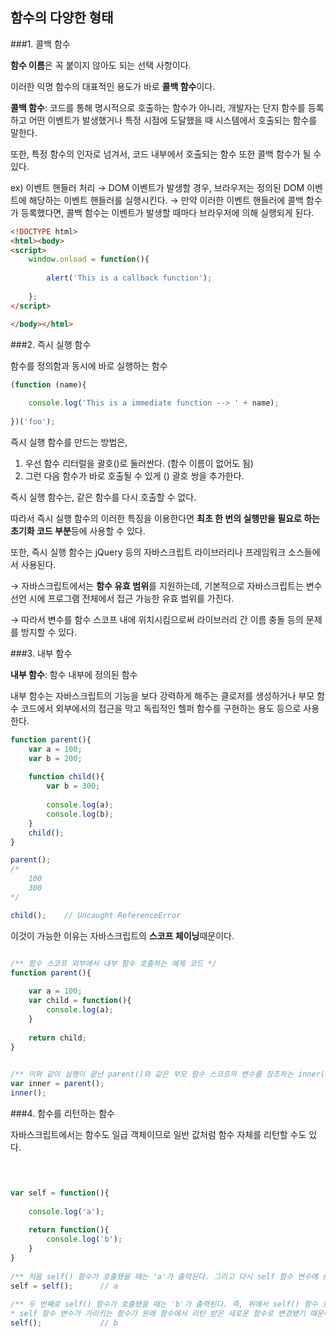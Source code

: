 ## 함수의 다양한 형태

###1. 콜백 함수

**함수 이름**은 꼭 붙이지 않아도 되는 선택 사항이다.

이러한 익명 함수의 대표적인 용도가 바로 **콜백 함수**이다.

**콜백 함수**: 코드를 통해 명시적으로 호출하는 함수가 아니라,
개발자는 단지 함수를 등록하고 어떤 이벤트가 발생했거나 특정 시점에 도달했을 때 시스템에서 호출되는 함수를 말한다.

또한, 특정 함수의 인자로 넘겨서, 코드 내부에서 호출되는 함수 또한 콜백 함수가 될 수 있다.

ex) 이벤트 핸들러 처리
    → DOM 이벤트가 발생할 경우, 브라우저는 정의된 DOM 이벤트에 해당하는 이벤트 핸들러를 실행시킨다.
    → 만약 이러한 이벤트 핸들러에 콜백 함수가 등록했다면, 콜백 함수는 이벤트가 발생할 때마다 브라우저에 의해 실행되게 된다.
    
```html
<!DOCTYPE html>
<html><body>
<script>
    window.onload = function(){
            
        alert('This is a callback function');
            
    };
</script>

</body></html>
```

###2. 즉시 실행 함수

함수를 정의함과 동시에 바로 실행하는 함수

```javascript 1.8
(function (name){
        
    console.log('This is a immediate function --> ' + name);
        
})('foo');
```
즉시 실행 함수를 만드는 방법은,

1. 우선 함수 리터럴을 괄호()로 둘러싼다. (함수 이름이 없어도 됨)
2. 그런 다음 함수가 바로 호출될 수 있게 () 괄호 쌍을 추가한다.

즉시 실행 함수는, 같은 함수를 다시 호출할 수 없다.

따라서 즉시 실행 함수의 이러한 특징을 이용한다면 **최초 한 번의 실행만을 필요로 하는 초기화 코드 부분**등에 사용할 수 있다.

또한, 즉시 실행 함수는 jQuery 등의 자바스크립트 라이브러리나 프레임워크 소스들에서 사용된다.

→ 자바스크립트에서는 **함수 유효 범위**를 지원하는데,
기본적으로 자바스크립트는 변수 선언 시에 프로그램 전체에서 접근 가능한 유효 범위를 가진다.

→ 따라서 변수를 함수 스코프 내에 위치시킴으로써 라이브러리 간 이름 충돌 등의 문제를 방지할 수 있다.

###3. 내부 함수

**내부 함수**: 함수 내부에 정의된 함수

내부 함수는 자바스크립트의 기능을 보다 강력하게 해주는 클로저를 생성하거나
부모 함수 코드에서 외부에서의 접근을 막고 독립적인 헬퍼 함수를 구현하는 용도 등으로 사용한다.

```javascript 1.8
function parent(){
    var a = 100;
    var b = 200;
        
    function child(){
        var b = 300;
            
        console.log(a);
        console.log(b);
    }
    child();
}

parent();
/*
    100
    300
*/

child();    // Uncaught ReferenceError
```

이것이 가능한 이유는 자바스크립트의 **스코프 체이닝**때문이다.

```javascript 1.8

/** 함수 스코프 외부에서 내부 함수 호출하는 예제 코드 */
function parent(){
        
    var a = 100;
    var child = function(){
        console.log(a);
    }
        
    return child;
}
    

/** 이와 같이 실행이 끝난 parent()와 같은 부모 함수 스코프의 변수를 참조하는 inner()와 같은 함수를 클로저라고 한다. */
var inner = parent();
inner();

```

###4. 함수를 리턴하는 함수

자바스크립트에서는 함수도 일급 객체이므로 일반 값처럼 함수 자체를 리턴할 수도 있다.

```javascript 1.8


    
var self = function(){
        
    console.log('a');
        
    return function(){
        console.log('b');
    }
}
    
/** 처음 self() 함수가 호출됐을 때는 'a'가 출력된다. 그리고 다시 self 함수 변수에 self() 함수 호출 리턴값으로 내보낸 함수가 저장된다. */        
self = self();      // a
    
/** 두 번째로 self() 함수가 호출됐을 때는 'b'가 출력된다. 즉, 위에서 self() 함수 호출 후에,
* self 함수 변수가 가리키는 함수가 원래 함수에서 리턴 받은 새로운 함수로 변경됐기 때문이다. */
self();             // b
```
